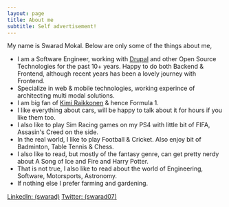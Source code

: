 ```yaml
---
layout: page
title: About me
subtitle: Self advertisement!
---
```


My name is Swarad Mokal. Below are only some of the things about me,

- I am a Software Engineer, working with [Drupal](https://drupal.org) and other Open Source Technologies for the past 10+ years. Happy to do both Backend & Frontend, although recent years has been a lovely journey with Frontend.
- Specialize in web & mobile technologies, working experince of architecting multi modal solutions.
- I am big fan of [Kimi Raikkonen](https://en.wikipedia.org/wiki/Kimi_R%C3%A4ikk%C3%B6nen) & hence Formula 1.
- I like everything about cars, will be happy to talk about it for hours if you like them too.
- I also like to play Sim Racing games on my PS4 with little bit of FIFA, Assasin's Creed on the side.
- In the real world, I like to play Football & Cricket. Also enjoy bit of Badminton, Table Tennis & Chess.
- I also like to read, but mostly of the fantasy genre, can get pretty nerdy about A Song of Ice and Fire and Harry Potter.
- That is not true, I also like to read about the world of Engineering, Software, Motorsports, Astronomy.
- If nothing else I prefer farming and gardening.

[LinkedIn: (swarad)](https://www.linkedin.com/in/swarad/)
[Twitter: (swarad07)](https://twitter.com/swarad07)
